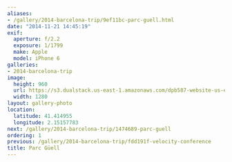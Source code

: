 ```yaml
---
aliases:
- /gallery/2014-barcelona-trip/9ef11bc-parc-guell.html
date: "2014-11-21 14:45:19"
exif:
  aperture: f/2.2
  exposure: 1/1799
  make: Apple
  model: iPhone 6
galleries:
- 2014-barcelona-trip
image:
  height: 960
  url: https://s3.dualstack.us-east-1.amazonaws.com/dpb587-website-us-east-1/asset/gallery/2014-barcelona-trip/9ef11bc-parc-guell~1280.jpg
  width: 1280
layout: gallery-photo
location:
  latitude: 41.414955
  longitude: 2.15157783
next: /gallery/2014-barcelona-trip/1474689-parc-guell
ordering: 1
previous: /gallery/2014-barcelona-trip/fdd191f-velocity-conference
title: Parc Güell
---
```


